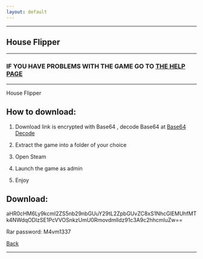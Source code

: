 ```yaml
---
layout: default
---
```


* * *

## House Flipper

* * *

### IF YOU HAVE PROBLEMS WITH THE GAME GO TO [THE HELP PAGE](/games/help.md)

* * *

House Flipper

## How to download:

1. Download link is encrypted with Base64 , decode Base64 at [Base64 Decode](https://www.base64decode.org/)

2. Extract the game into a folder of your choice

3. Open Steam

4. Launch the game as admin

5. Enjoy

## Download:

aHR0cHM6Ly9kcml2ZS5nb29nbGUuY29tL2ZpbGUvZC8xS1NhcGlEMUhfMTk4NWdqODlzSE1PcVVOSnkzUmU0Rmovdmlldz91c3A9c2hhcmluZw==

Rar password: M4vm1337

[Back](https://m4vmcvrk.github.io/)

* * *